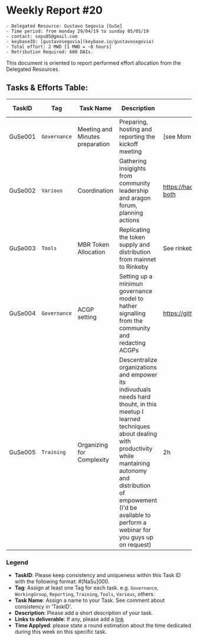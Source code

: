 # Weekly Report #20

```
- Delegated Resource: Gustavo Segovia [GuSe]
- Time period: from monday 29/04/19 to sunday 05/05/19
- contact: sepu85@gmail.com
- keybaseID: [gustavosegovia](keybase.io/gustavosegovia)
- Total effort: 2 MWD [1 MWD = ~8 hours]
- Retribution Required: 600 DAIs.
```

This document is oriented to report performed effort allocation from the Delegated Resources.  

## Tasks & Efforts Table:

| TaskID | Tag | Task Name | Description | Links to deliverable | Time applied |  
|---|---|---|---|---|---|
| GuSe001  | `Governance` | Meeting and Minutes preparation | Preparing, hosting and reporting the kickoff meeting | [see Mom repository] | 3h |
| GuSe002 | `Various` | Coordination | Gathering insigights from community leadership and aragon forum, planning actions | https://hackmd.io/PaYisxleTfmc_bHtXRM70w?both | 8h |
| GuSe003 | `Tools` | MBR Token Allocation | Replicating the token supply and distribution from mainnet to Rinkeby | See rinkebyDAO | 1h |
| GuSe004 | `Governance` | ACGP setting | Setting up a minimun governance model to hather signalling from the community and redacting ACGPs | https://github.com/aragoncoop/ACGP | 3h |
| GuSe005 | `Training` | Organizing for Complexity | Descentralize organizations and empower its indivuduals needs hard thouht, in this meetup I learned techniques about dealing with productivity while mantaining autonomy and distribution of empowement (I'd be available to perform a webinar for you guys up on request) | 2h |


### Legend
- **TaskID**: Please keep consistency and uniqueness within this Task ID with the following format: #[NaSu]000. 
- **Tag**: Assign at least one Tag for each task. e.g. `Governance`, `WorkingGroup`, `Reporting`, `Training`, `Tools`, `Various`, others.
- **Task Name**: Assign a name to your Task. See comment about consistency in 'TaskID'.
- **Description**: Please add a short description of your task.
- **Links to deliverable**: If any, please add a [link](#linkurl)
- **Time Applyed**: please state a round estimation about the time dedicated during this week on this specific task.
